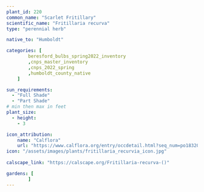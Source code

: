 ```yaml
---
plant_id: 220 
common_name: "Scarlet Fritillary"
scientific_name: "Fritillaria recurva"
type: "perennial herb"

native_to: "Humboldt"

categories: [
        beresford_bulbs_spring2022_inventory
        ,cnps_master_inventory
        ,cnps_2022_spring
        ,humboldt_county_native
    ]

sun_requirements:
  - "Full Shade"
  - "Part Shade"
# min then max in feet
plant_size:
  - height: 
    - 3 

icon_attribution: 
    name: "Calflora"
    url: "https://www.calflora.org/entry/occdetail.html?seq_num=po183206"
icon: "/assets/images/plants/fritillaria_recurvia_icon.jpg"
 
calscape_link: "https://calscape.org/Fritillaria-recurva-()"

gardens: [
        ]
---
```








